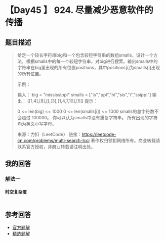 # 【Day45 】 924. 尽量减少恶意软件的传播

## 题目描述

> 给定一个较长字符串big和一个包含较短字符串的数组smalls，设计一个方法，根据smalls中的每一个较短字符串，对big进行搜索。输出smalls中的字符串在big里出现的所有位置positions，其中positions[i]为smalls[i]出现的所有位置。
>
> 示例：
>
> 输入：
> big = "mississippi"
> smalls = ["is","ppi","hi","sis","i","ssippi"]
> 输出： [[1,4],[8],[],[3],[1,4,7,10],[5]]
> 提示：
>
> 0 <= len(big) <= 1000
> 0 <= len(smalls[i]) <= 1000
> smalls的总字符数不会超过 100000。
> 你可以认为smalls中没有重复字符串。
> 所有出现的字符均为英文小写字母。
>
> 来源：力扣（LeetCode）
> 链接：https://leetcode-cn.com/problems/multi-search-lcci
> 著作权归领扣网络所有。商业转载请联系官方授权，非商业转载请注明出处。

## 我的回答

### 解法一

#### 时空复杂度

```js

```



## 参考回答

- [官方题解](https://github.com/leetcode-pp/91alg-1/issues/72#issuecomment-659195428)
- [精选题解](https://github.com/leetcode-pp/91alg-1/issues/72#issuecomment-658579689)